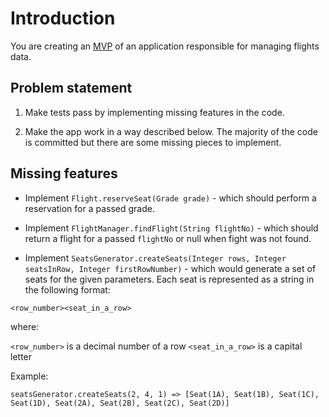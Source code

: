 # Introduction

You are creating an [MVP](https://en.wikipedia.org/wiki/Minimum_viable_product) of an application responsible for managing flights data.

## Problem statement

1. Make tests pass by implementing missing features in the code.

2. Make the app work in a way described below.  The majority of the code is committed but there are some missing pieces to implement.

## Missing features

- Implement `Flight.reserveSeat(Grade grade)` - which should perform a reservation for a passed grade. 

- Implement `FlightManager.findFlight(String flightNo)` - which should return a flight for a passed `flightNo` or null when fight was not found.

- Implement `SeatsGenerator.createSeats(Integer rows, Integer seatsInRow, Integer firstRowNumber)` - which would generate a set of seats for the given parameters.
Each seat is represented as a string in the following format:

`<row_number><seat_in_a_row>`

where:

`<row_number>` is a decimal number of a row
`<seat_in_a_row>` is a capital letter

Example:

```
seatsGenerator.createSeats(2, 4, 1) => [Seat(1A), Seat(1B), Seat(1C), Seat(1D), Seat(2A), Seat(2B), Seat(2C), Seat(2D)]
```


